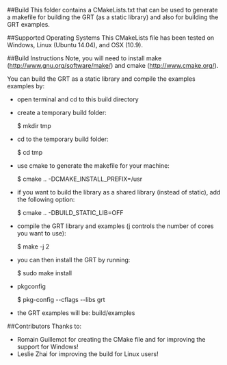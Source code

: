 ##Build
This folder contains a CMakeLists.txt that can be used to generate a makefile for building the GRT (as a static library) and also for building the GRT examples.

##Supported Operating Systems
This CMakeLists file has been tested on Windows, Linux (Ubuntu 14.04), and OSX (10.9).

##Build Instructions
Note, you will need to install make (http://www.gnu.org/software/make/) and cmake (http://www.cmake.org/). 

You can build the GRT as a static library and compile the examples examples by:
- open terminal and cd to this build directory
- create a temporary build folder: 

    $ mkdir tmp
- cd to the temporary build folder:

    $ cd tmp
	
- use cmake to generate the makefile for your machine:

    $ cmake .. -DCMAKE_INSTALL_PREFIX=/usr
	
- if you want to build the library as a shared library (instead of static), add the following option:

    $ cmake .. -DBUILD_STATIC_LIB=OFF

- compile the GRT library and examples (j controls the number of cores you want to use):

    $ make -j 2
	
- you can then install the GRT by running:

    $ sudo make install

- pkgconfig

    $ pkg-config --cflags --libs grt
	
- the GRT examples will be: build/examples 

##Contributors
Thanks to:

- Romain Guillemot for creating the CMake file and for improving the support for Windows!
- Leslie Zhai for improving the build for Linux users!
